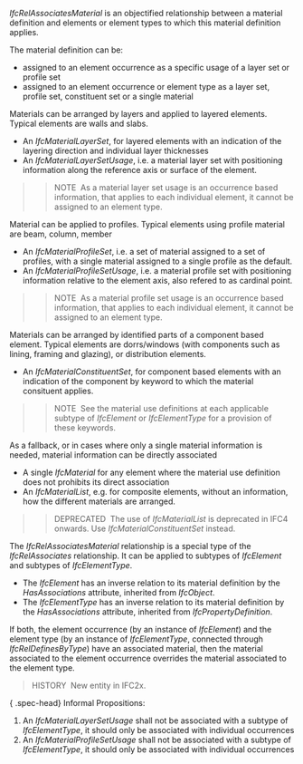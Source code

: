 ﻿_IfcRelAssociatesMaterial_ is an objectified relationship between a material definition and elements or element types to which this material definition applies.

The material definition can be:

* assigned to an element occurrence as a specific usage of a layer set or profile set
* assigned to an element occurrence or element type as a layer set, profile set, constituent set or a single material

Materials can be arranged by layers and applied to layered elements. Typical elements are walls and slabs.

* An _IfcMaterialLayerSet_, for layered elements with an indication of the layering direction and individual layer thicknesses
* An _IfcMaterialLayerSetUsage_, i.e. a material layer set with positioning information along the reference axis or surface of the element. 
>> NOTE&nbsp; As a material layer set usage is an occurrence based information, that applies to each individual element, it cannot be assigned to an element type. 

Material can be applied to profiles. Typical elements using profile material are beam, column, member

* An _IfcMaterialProfileSet_, i.e. a set of material assigned to a set of profiles, with a single material assigned to a single profile as the default.
* An _IfcMaterialProfileSetUsage_, i.e. a material profile set with positioning information relative to the element axis, also refered to as cardinal point. 
>> NOTE&nbsp; As a material profile set usage is an occurrence based information, that applies to each individual element, it cannot be assigned to an element type. 

Materials can be arranged by identified parts of a component based element. Typical elements are dorrs/windows (with components such as lining, framing and glazing), or distribution elements.

* An _IfcMaterialConstituentSet_, for component based elements with an indication of the component by keyword to which the material consituent applies. 
>> NOTE&nbsp; See the material use definitions at each applicable subtype of _IfcElement_ or _IfcElementType_ for a provision of these keywords. 

As a fallback, or in cases where only a single material information is needed, material information can be directly associated

* A single _IfcMaterial_ for any element where the material use definition does not prohibits its direct association
* An _IfcMaterialList_, e.g. for composite elements, without an information, how the different materials are arranged. 
>> DEPRECATED&nbsp; The use of _IfcMaterialList_ is deprecated in IFC4 onwards. Use _IfcMaterialConstituentSet_ instead. 

The _IfcRelAssociatesMaterial_ relationship is a special type of the _IfcRelAssociates_ relationship. It can be applied to subtypes of _IfcElement_ and subtypes of _IfcElementType_.

* The _IfcElement_ has an inverse relation to its material definition by the _HasAssociations_ attribute, inherited from _IfcObject_.
* The _IfcElementType_ has an inverse relation to its material definition by the _HasAssociations_ attribute, inherited from _IfcPropertyDefinition_.

If both, the element occurrence (by an instance of _IfcElement_) and the element type (by an instance of _IfcElementType_, connected through _IfcRelDefinesByType_) have an associated material, then the material associated to the element occurrence overrides the material associated to the element type.

> HISTORY&nbsp; New entity in IFC2x.

{ .spec-head}
Informal Propositions:

1. An _IfcMaterialLayerSetUsage_ shall not be associated with a subtype of _IfcElementType_, it should only be associated with individual occurrences
2. An _IfcMaterialProfileSetUsage_ shall not be associated with a subtype of _IfcElementType_, it should only be associated with individual occurrences